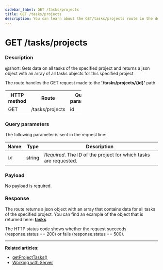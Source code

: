 ```yaml
---
sidebar_label: GET /tasks/projects
title: GET /tasks/projects
description: You can learn about the GET/tasks/projects route in the documentation of the DHTMLX JavaScript To Do List library. Browse developer guides and API reference, try out code examples and live demos, and download a free 30-day evaluation version of DHTMLX To Do List.
---
```


# GET /tasks/projects

### Description

@short: Gets data on all tasks of the specified project and returns a json object with an array of all tasks objects for this specified project

The route handles the GET request made to the **'/tasks/projects/{id}'** path.

<table style="border: 1px solid white; border-collapse: collapse; width:50%">
<thead style="border: 1px solid white; border-collapse: collapse;">
<th style="width:25%">HTTP method</th>
<th style="width:25%">Route</th>
<th style="width:25%">Query parameter</th>
</thead>
<tbody style="border: 1px solid white; border-collapse: collapse">
<tr>
<td>GET</td>
<td>/tasks/projects</td>
<td>id</td>
</tr>
</tbody>
</table>

### Query parameters

The following parameter is sent in the request line:

| Name       | Type        | Description |
| ----------- | ----------- | ----------- |
| `id`       |  string     | *Required*. The ID of the project for which tasks are requested.|

### Payload

No payload is required.

### Response

The route returns a json object with an array that contains data for all tasks of the specified project. 
You can find an example of the object that is returned here: [**tasks**](api/configs/tasks_config.md).

The HTTP status code shows whether the request succeeds (response.status == 200) or fails (response.status == 500).

---

**Related articles**:

- [getProjectTasks()](api/rest_api/methods/getprojecttasks_method.md)
- [Working with Server](guides/working_with_server.md)